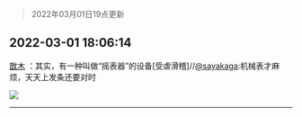 > 2022年03月01日19点更新
<link rel="stylesheet" href="https://cdn.jsdelivr.net/gh/taotie6/sampleJSON@main/css/photo_show.css">
<meta name="referrer" content="no-referrer" />


 ## 2022-03-01 18:06:14 

 [㪚木](https://www.coolapk.com/feed/33916647?shareKey=Mjg4NzY1ZGNhYzYyNjIxZGZjODQ~) ：其实，有一种叫做“摇表器”的设备[受虐滑稽]//<a class="feed-link-uname" href="/u/sayakaga">@sayakaga</a>:机械表才麻烦，天天上发条还要对时 

<div class="album">
<img class="img-item" src="http://image.coolapk.com/feed/2022/0301/18/1081091_8a65f778_9167_6525_981@480x264.gif" />
</div>

 ------- 

